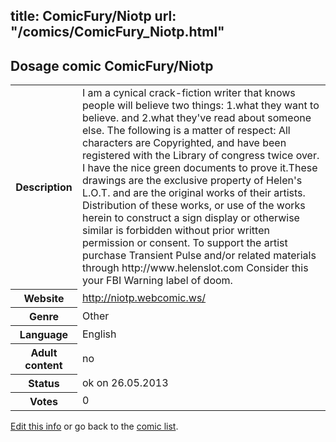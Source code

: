 title: ComicFury/Niotp
url: "/comics/ComicFury_Niotp.html"
---
Dosage comic ComicFury/Niotp
-----------------------------------------

<p id="msg"></p>
<script type="text/javascript">
if (window.location.search === '?edit_info_mail=sent_ok') {
  var elem = document.getElementById("msg");
  elem.innerHTML = 'Edited information sucessfully sent for review, which is usually done daily. Thanks!';
  elem.className = 'ok';
}
</script>
<table class="comicinfo">
<tr>
<th>Description</th><td>I am a cynical crack-fiction writer that knows people will believe two things: 1.what they want to believe. and 2.what they've read about someone else. The following is a matter of respect: All characters are Copyrighted, and have been registered with the Library of congress twice over. I have the nice green documents to prove it.These drawings are the exclusive property of Helen's L.O.T. and are the original works of their artists. Distribution of these works, or use of the works herein to construct a sign display or otherwise similar is forbidden without prior written permission or consent. To support the artist purchase Transient Pulse and/or related materials through http://www.helenslot.com Consider this your FBI Warning label of doom.</td>
</tr>
<tr>
<th>Website</th><td><a href="http://niotp.webcomic.ws/">http://niotp.webcomic.ws/</a></td>
</tr>
<tr>
<th>Genre</th><td>Other</td>
</tr>
<tr>
<th>Language</th><td>English</td>
</tr>
<tr>
<th>Adult content</th><td>no</td>
</tr>
<tr>
<th>Status</th><td>ok on 26.05.2013</td>
</tr>
<tr>
<th>Votes</th><td>0</td>
</tr>
</table>

[Edit this info](ComicFury_Niotp_edit.html) or go back to the [comic list](../comic-index.html).

